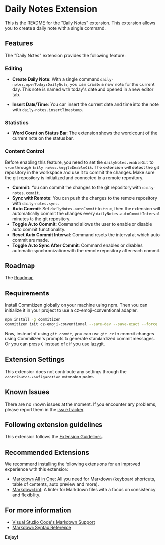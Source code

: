 # Daily Notes Extension

This is the README for the "Daily Notes" extension. This extension allows you to create a daily note with a single command.

## Features

The "Daily Notes" extension provides the following feature:

### Editing

- **Create Daily Note**: With a single command `daily-notes.openTodaysDailyNote`, you can create a new note for the current day. This note is named with today's date and opened in a new editor tab.

- **Insert Date/Time**: You can insert the current date and time into the note with `daily-notes.insertTimestamp`.

### Statistics

- **Word Count on Status Bar**: The extension shows the word count of the current note on the status bar.

### Content Control

Before enabling this feature, you need to set the `dailyNotes.enableGit` to `true` through `daily-notes.toggleEnableGit`. The extension will detect the git repository in the workspace and use it to commit the changes. Make sure the git repository is initialized and connected to a remote repository.

- **Commit**: You can commit the changes to the git repository with `daily-notes.commit`.
- **Sync with Remote**: You can push the changes to the remote repository with `daily-notes.sync`.
- **Auto Commit**: Set `dailyNotes.autoCommit` to `true`, then the extension will automatically commit the changes every `dailyNotes.autoCommitInterval` minutes to the git repository.
- **Toggle Auto Commit**: Command allows the user to enable or disable auto commit functionality.
- **Reset Auto Commit Interval**: Command resets the interval at which auto commit are made.
- **Toggle Auto Sync After Commit**: Command enables or disables automatic synchronization with the remote repository after each commit.

## Roadmap

The [Roadmap](ROADMAP.md).

## Requirements

Install Commitizen globally on your machine using npm. Then you can initialize it in your project to use a cz-emoji-conventional adapter.

```bash
npm install -g commitizen
commitizen init cz-emoji-conventional --save-dev --save-exact --force
```

Now, instead of using `git commit`, you can use `git cz` to commit changes using Commitizen's prompts to generate standardized commit messages. Or you can press `C` instead of `c` if you use lazygit.

## Extension Settings

This extension does not contribute any settings through the `contributes.configuration` extension point.

## Known Issues

There are no known issues at the moment. If you encounter any problems, please report them in the [issue tracker](https://github.com/your-github-username/daily-notes/issues).

## Following extension guidelines

This extension follows the [Extension Guidelines](https://code.visualstudio.com/api/references/extension-guidelines).

## Recommended Extensions

We recommend installing the following extensions for an improved experience with this extension:

- [Markdown All in One](https://marketplace.visualstudio.com/items?itemName=yzhang.markdown-all-in-one): All you need for Markdown (keyboard shortcuts, table of contents, auto preview and more).
- [MarkdownLint](https://marketplace.visualstudio.com/items?itemName=DavidAnson.vscode-markdownlint): A linter for Markdown files with a focus on consistency and flexibility.

## For more information

- [Visual Studio Code's Markdown Support](http://code.visualstudio.com/docs/languages/markdown)
- [Markdown Syntax Reference](https://help.github.com/articles/markdown-basics/)

**Enjoy!**

